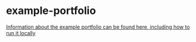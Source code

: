 # example-portfolio

[Information about the example portfolio can be found here, including how to run it locally](https://hackfrostnl.github.io/dev-bootcamp-v1.0/example-portfolio/overview.html)
